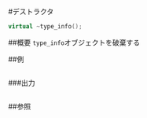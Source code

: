 #デストラクタ
```cpp
virtual ~type_info();
```

##概要
`type_info`オブジェクトを破棄する


##例
```
```

###出力
```
```

##参照

